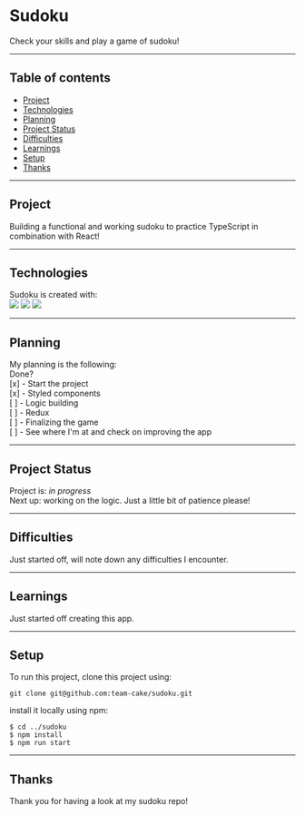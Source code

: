 # Sudoku

Check your skills and play a game of sudoku!

---

## Table of contents

- [Project](#Project)
- [Technologies](#Technologies)
- [Planning](#Planning)
- [Project Status](#Project-status)
- [Difficulties](#Difficulties)
- [Learnings](#Learnings)
- [Setup](#Setup)
- [Thanks](#thanks)

---

## Project

Building a functional and working sudoku to practice TypeScript in combination with React!

---

## Technologies

Sudoku is created with:  
![](https://img.shields.io/badge/Code-TypeScript-informational?style=plastic&logo=typescript) ![](https://img.shields.io/badge/Tools-Node.js-informational?style=plastic&logo=node-dot-js) ![](https://img.shields.io/badge/Code-React-informational?style=plastic&logo=react)

---

## Planning

My planning is the following:  
Done?  
[x] - Start the project  
[x] - Styled components  
[ ] - Logic building  
[ ] - Redux  
[ ] - Finalizing the game  
[ ] - See where I'm at and check on improving the app

---

## Project Status

Project is: _in progress_  
Next up: working on the logic. Just a little bit of patience please!

---

## Difficulties

Just started off, will note down any difficulties I encounter.

---

## Learnings

Just started off creating this app.

---

## Setup

To run this project, clone this project using:

```
git clone git@github.com:team-cake/sudoku.git
```

install it locally using npm:

```
$ cd ../sudoku
$ npm install
$ npm run start

```

---

## Thanks

Thank you for having a look at my sudoku repo!
